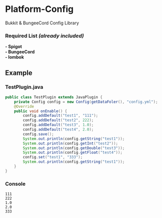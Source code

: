 # Platform-Config

Bukkit & BungeeCord Config Library

### __Required List__ _(already included)_
__- Spigot__\
__- BungeeCord__\
__- lombok__

## Example
### TestPlugin.java
``` Java
public class TestPlugin extends JavaPlugin {
    private Config config = new Config(getDataFoler(), "config.yml");
    @Override
    public void onEnable() {
        config.addDefault("test1", "111");
        config.addDefault("test2", 222);
        config.addDefault("test3", 1.0);
        config.addDefault("test4", 2.0);
        config.save();
        System.out.println(config.getString("test1"));
        System.out.println(config.getInt("test2"));
        System.out.println(config.getDouble("test3"));
        System.out.println(config.getFloat("test4"));
        config.set("test1", "333");
        System.out.println(config.getString("test1"));
    }
}
```

### Console
``` text
111
222
1.0
2.0
333
```